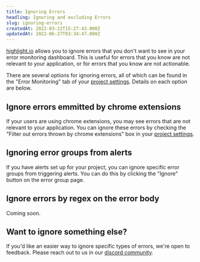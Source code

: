 ```yaml
---
title: Ignoring Errors
headling: Ignoring and excluding Errors
slug: ignoring-errors
createdAt: 2022-03-22T15:27:43.000Z
updatedAt: 2022-06-27T03:34:47.000Z
---
```


[highlight.io](https://highlight.io) allows you to ignore errors that you don't want to see in your error monitoring dashboard. This is useful for errors that you know are not relevant to your application, or for errors that you know are not actionable.

There are several options for ignoring errors, all of which can be found in the "Error Monitoring" tab of your [project settings](https://app.highlight.io/settings). Details on each option are below.

## Ignore errors emmitted by chrome extensions
If your users are using chrome extensions, you may see errors that are not relevant to your application. You can ignore these errors by checking the "Filter out errors thrown by chrome extensions" box in your [project settings](https://app.highlight.io/settings).

## Ignoring error groups from alerts
If you have alerts set up for your project, you can ignore specific error groups from triggering alerts. You can do this by clicking the "Ignore" button on the error group page.

## Ignore errors by regex on the error body
Coming soon.

## Want to ignore something else?
If you'd like an easier way to ignore specific types of errors, we're open to feedback. Please reach out to us in our [discord community](https://highlight.io/community).
